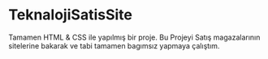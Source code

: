 # TeknalojiSatisSite
 Tamamen HTML & CSS ile yapılmış bir proje. Bu Projeyi Satış magazalarının sitelerine bakarak ve tabi  tamamen bagımsız yapmaya çalıştım.
